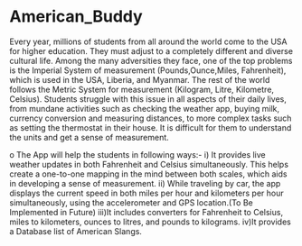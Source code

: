 ﻿# American_Buddy
Every year, millions of students from all around the world come to
the USA for higher education. They must adjust to a completely
different and diverse cultural life. Among the many adversities they
face, one of the top problems is the Imperial System of
measurement (Pounds,Ounce,Miles, Fahrenheit), which is used in the
USA, Liberia, and Myanmar. The rest of the world follows the Metric
System for measurement (Kilogram, Litre, Kilometre, Celsius).
Students struggle with this issue in all aspects of their daily lives,
from mundane activities such as checking the weather app, buying
milk, currency conversion and measuring distances, to more complex
tasks such as setting the thermostat in their house. It is difficult for
them to understand the units and get a sense of measurement.

o The App will help the students in following ways:-
i) It provides live weather updates in both Fahrenheit and Celsius
simultaneously. This helps create a one-to-one mapping in the
mind between both scales, which aids in developing a sense of
measurement.
ii) While traveling by car, the app displays the current speed in
both miles per hour and kilometers per hour simultaneously,
using the accelerometer and GPS location.(To Be Implemented in Future)
iii)It includes converters for Fahrenheit to Celsius, miles to
kilometers, ounces to litres, and pounds to kilograms.
iv)It provides a Database list of American Slangs.

